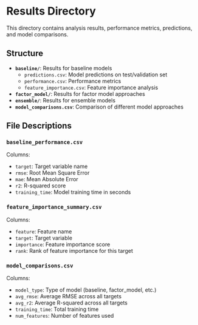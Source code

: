 # Results Directory

This directory contains analysis results, performance metrics, predictions, and model comparisons.

## Structure

- **`baseline/`**: Results for baseline models
  - `predictions.csv`: Model predictions on test/validation set
  - `performance.csv`: Performance metrics
  - `feature_importance.csv`: Feature importance analysis
- **`factor_model/`**: Results for factor model approaches
- **`ensemble/`**: Results for ensemble models
- **`model_comparisons.csv`**: Comparison of different model approaches

## File Descriptions

### `baseline_performance.csv`
Columns:
- `target`: Target variable name
- `rmse`: Root Mean Square Error
- `mae`: Mean Absolute Error
- `r2`: R-squared score
- `training_time`: Model training time in seconds

### `feature_importance_summary.csv`
Columns:
- `feature`: Feature name
- `target`: Target variable
- `importance`: Feature importance score
- `rank`: Rank of feature importance for this target

### `model_comparisons.csv`
Columns:
- `model_type`: Type of model (baseline, factor_model, etc.)
- `avg_rmse`: Average RMSE across all targets
- `avg_r2`: Average R-squared across all targets
- `training_time`: Total training time
- `num_features`: Number of features used
